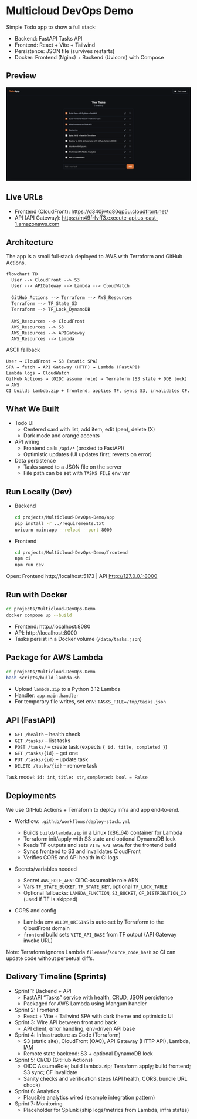 # Multicloud DevOps Demo

Simple Todo app to show a full stack:

- Backend: FastAPI Tasks API
- Frontend: React + Vite + Tailwind
- Persistence: JSON file (survives restarts)
- Docker: Frontend (Nginx) + Backend (Uvicorn) with Compose

## Preview

<img src="docs/todo-app.png" alt="Todo App UI" />

## Live URLs

- Frontend (CloudFront): https://d340jwtq80qp5u.cloudfront.net/
- API (API Gateway): https://m49frfvff3.execute-api.us-east-1.amazonaws.com

## Architecture

The app is a small full‑stack deployed to AWS with Terraform and GitHub Actions.

```mermaid
flowchart TD
  User --> CloudFront --> S3
  User --> APIGateway --> Lambda --> CloudWatch

  GitHub_Actions --> Terraform --> AWS_Resources
  Terraform --> TF_State_S3
  Terraform --> TF_Lock_DynamoDB

  AWS_Resources --> CloudFront
  AWS_Resources --> S3
  AWS_Resources --> APIGateway
  AWS_Resources --> Lambda
```

ASCII fallback

```
User → CloudFront → S3 (static SPA)
SPA → fetch → API Gateway (HTTP) → Lambda (FastAPI)
Lambda logs → CloudWatch
GitHub Actions → (OIDC assume role) → Terraform (S3 state + DDB lock) → AWS
CI builds lambda.zip + frontend, applies TF, syncs S3, invalidates CF.
```

## What We Built

- Todo UI
  - Centered card with list, add item, edit (pen), delete (X)
  - Dark mode and orange accents
- API wiring
  - Frontend calls `/api/*` (proxied to FastAPI)
  - Optimistic updates (UI updates first; reverts on error)
- Data persistence
  - Tasks saved to a JSON file on the server
  - File path can be set with `TASKS_FILE` env var

## Run Locally (Dev)

- Backend
  ```bash
  cd projects/Multicloud-DevOps-Demo/app
  pip install -r ../requirements.txt
  uvicorn main:app --reload --port 8000
  ```

- Frontend
  ```bash
  cd projects/Multicloud-DevOps-Demo/frontend
  npm ci
  npm run dev
  ```

Open: Frontend http://localhost:5173  |  API http://127.0.0.1:8000

## Run with Docker

```bash
cd projects/Multicloud-DevOps-Demo
docker compose up --build
```

- Frontend: http://localhost:8080
- API: http://localhost:8000
- Tasks persist in a Docker volume (`/data/tasks.json`)

## Package for AWS Lambda

```bash
cd projects/Multicloud-DevOps-Demo
bash scripts/build_lambda.sh
```

- Upload `lambda.zip` to a Python 3.12 Lambda
- Handler: `app.main.handler`
- For temporary file writes, set env: `TASKS_FILE=/tmp/tasks.json`

## API (FastAPI)

- `GET /health` – health check
- `GET /tasks/` – list tasks
- `POST /tasks/` – create task (expects `{ id, title, completed }`)
- `GET /tasks/{id}` – get one
- `PUT /tasks/{id}` – update task
- `DELETE /tasks/{id}` – remove task

Task model: `id: int`, `title: str`, `completed: bool = False`

## Deployments

We use GitHub Actions + Terraform to deploy infra and app end‑to‑end.

- Workflow: `.github/workflows/deploy-stack.yml`
  - Builds `build/lambda.zip` in a Linux (x86_64) container for Lambda
  - Terraform init/apply with S3 state and optional DynamoDB lock
  - Reads TF outputs and sets `VITE_API_BASE` for the frontend build
  - Syncs frontend to S3 and invalidates CloudFront
  - Verifies CORS and API health in CI logs

- Secrets/variables needed
  - Secret `AWS_ROLE_ARN`: OIDC‑assumable role ARN
  - Vars `TF_STATE_BUCKET`, `TF_STATE_KEY`, optional `TF_LOCK_TABLE`
  - Optional fallbacks: `LAMBDA_FUNCTION`, `S3_BUCKET`, `CF_DISTRIBUTION_ID` (used if TF is skipped)

- CORS and config
  - Lambda env `ALLOW_ORIGINS` is auto‑set by Terraform to the CloudFront domain
  - `frontend` build sets `VITE_API_BASE` from TF output (API Gateway invoke URL)

Note: Terraform ignores Lambda `filename`/`source_code_hash` so CI can update code without perpetual diffs.

## Delivery Timeline (Sprints)

- Sprint 1: Backend + API
  - FastAPI “Tasks” service with health, CRUD, JSON persistence
  - Packaged for AWS Lambda using Mangum handler
- Sprint 2: Frontend
  - React + Vite + Tailwind SPA with dark theme and optimistic UI
- Sprint 3: Wire API between front and back
  - API client, error handling, env‑driven API base
- Sprint 4: Infrastructure as Code (Terraform)
  - S3 (static site), CloudFront (OAC), API Gateway (HTTP API), Lambda, IAM
  - Remote state backend: S3 + optional DynamoDB lock
- Sprint 5: CI/CD (GitHub Actions)
  - OIDC AssumeRole; build lambda.zip; Terraform apply; build frontend; S3 sync; CF invalidate
  - Sanity checks and verification steps (API health, CORS, bundle URL check)
- Sprint 6: Analytics
  - Plausible analytics wired (example integration pattern)
- Sprint 7: Monitoring
  - Placeholder for Splunk (ship logs/metrics from Lambda, infra states)
